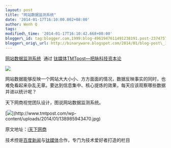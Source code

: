 ```yaml
--- 
layout: post 
title: "网站数据监测系统" 
date: '2014-01-17T16:10:00.002+08:00' 
author: Wenh Q
tags:
modified\_time: '2014-01-17T16:10:42.668+08:00' 
blogger\_id: tag:blogger.com,1999:blog-4961947611491238191.post-2374757423098430659
blogger\_orig\_url: http://binaryware.blogspot.com/2014/01/blog-post\_17.html
---
```

[网站数据监测系统](http://www.tmtpost.com/89853.html)  通过
[钛媒体TMTpost—把脉科技资本论](http://www.tmtpost.com/)





![](https://images-blogger-opensocial.googleusercontent.com/gadgets/proxy?url=http%3A%2F%2Fwww.tmtpost.com%2Fwp-content%2Fuploads%2F2014%2F01%2F138985959131.jpg&container=blogger&gadget=a&rewriteMime=image%2F*)



网站数据能够反映一个网站大大小小、方方面面的情况，数据反映事实的同时，也难免看起来杂乱无章。要达到信息集中、核心提炼的效果，每天应该观察哪些数据并进以统计呢？



天下网商视觉团队设计，图说网站数据监测系统。



[![](https://images-blogger-opensocial.googleusercontent.com/gadgets/proxy?url=http%3A%2F%2Fwww.tmtpost.com%2Fwp-content%2Fuploads%2F2014%2F01%2F138985943470-560x1995.jpg&container=blogger&gadget=a&rewriteMime=image%2F*)](http://www.tmtpost.com/wp-content/uploads/2014/01/138985943470.jpg)







原文地址：[i天下网商](http://www.iwshang.com/Post/Default/Index/pid/8714.html)



技术控是[百度新闻](http://news.baidu.com/)与[钛媒体](http://www.tmtpost.com/)合作，专门为技术爱好者打造的栏目
